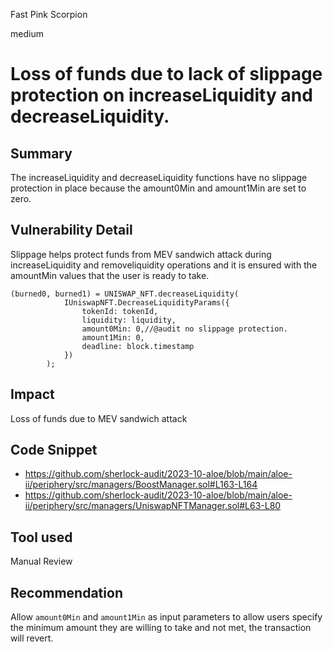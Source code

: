 Fast Pink Scorpion

medium

# Loss of funds due to lack of slippage protection on increaseLiquidity and decreaseLiquidity.
## Summary
The increaseLiquidity and decreaseLiquidity functions have no slippage protection in place because the amount0Min and amount1Min are set to zero.

## Vulnerability Detail
Slippage helps protect funds from MEV sandwich attack during  increaseLiquidity and removeliquidity operations and it is ensured with the amountMin values that the user is ready to take.
```solidity
(burned0, burned1) = UNISWAP_NFT.decreaseLiquidity(
            IUniswapNFT.DecreaseLiquidityParams({
                tokenId: tokenId,
                liquidity: liquidity,
                amount0Min: 0,//@audit no slippage protection.
                amount1Min: 0,
                deadline: block.timestamp
            })
        );
```
## Impact
Loss of funds due to MEV sandwich attack

## Code Snippet
 - https://github.com/sherlock-audit/2023-10-aloe/blob/main/aloe-ii/periphery/src/managers/BoostManager.sol#L163-L164
 - https://github.com/sherlock-audit/2023-10-aloe/blob/main/aloe-ii/periphery/src/managers/UniswapNFTManager.sol#L63-L80
 
## Tool used
Manual Review

## Recommendation
Allow `amount0Min` and `amount1Min` as input parameters to allow users specify the minimum amount they are willing to take and not met, the transaction will revert.